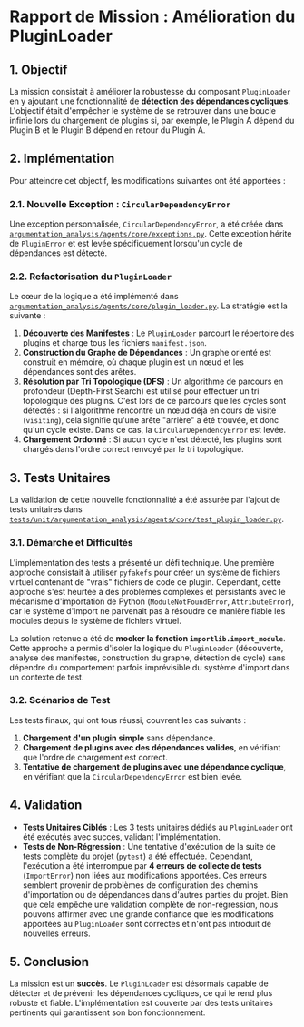 # Rapport de Mission : Amélioration du PluginLoader

## 1. Objectif

La mission consistait à améliorer la robustesse du composant `PluginLoader` en y ajoutant une fonctionnalité de **détection des dépendances cycliques**. L'objectif était d'empêcher le système de se retrouver dans une boucle infinie lors du chargement de plugins si, par exemple, le Plugin A dépend du Plugin B et le Plugin B dépend en retour du Plugin A.

## 2. Implémentation

Pour atteindre cet objectif, les modifications suivantes ont été apportées :

### 2.1. Nouvelle Exception : `CircularDependencyError`

Une exception personnalisée, `CircularDependencyError`, a été créée dans [`argumentation_analysis/agents/core/exceptions.py`](argumentation_analysis/agents/core/exceptions.py:1). Cette exception hérite de `PluginError` et est levée spécifiquement lorsqu'un cycle de dépendances est détecté.

### 2.2. Refactorisation du `PluginLoader`

Le cœur de la logique a été implémenté dans [`argumentation_analysis/agents/core/plugin_loader.py`](argumentation_analysis/agents/core/plugin_loader.py). La stratégie est la suivante :

1.  **Découverte des Manifestes** : Le `PluginLoader` parcourt le répertoire des plugins et charge tous les fichiers `manifest.json`.
2.  **Construction du Graphe de Dépendances** : Un graphe orienté est construit en mémoire, où chaque plugin est un nœud et les dépendances sont des arêtes.
3.  **Résolution par Tri Topologique (DFS)** : Un algorithme de parcours en profondeur (Depth-First Search) est utilisé pour effectuer un tri topologique des plugins. C'est lors de ce parcours que les cycles sont détectés : si l'algorithme rencontre un nœud déjà en cours de visite (`visiting`), cela signifie qu'une arête "arrière" a été trouvée, et donc qu'un cycle existe. Dans ce cas, la `CircularDependencyError` est levée.
4.  **Chargement Ordonné** : Si aucun cycle n'est détecté, les plugins sont chargés dans l'ordre correct renvoyé par le tri topologique.

## 3. Tests Unitaires

La validation de cette nouvelle fonctionnalité a été assurée par l'ajout de tests unitaires dans [`tests/unit/argumentation_analysis/agents/core/test_plugin_loader.py`](tests/unit/argumentation_analysis/agents/core/test_plugin_loader.py:1).

### 3.1. Démarche et Difficultés

L'implémentation des tests a présenté un défi technique. Une première approche consistait à utiliser `pyfakefs` pour créer un système de fichiers virtuel contenant de "vrais" fichiers de code de plugin. Cependant, cette approche s'est heurtée à des problèmes complexes et persistants avec le mécanisme d'importation de Python (`ModuleNotFoundError`, `AttributeError`), car le système d'import ne parvenait pas à résoudre de manière fiable les modules depuis le système de fichiers virtuel.

La solution retenue a été de **mocker la fonction `importlib.import_module`**. Cette approche a permis d'isoler la logique du `PluginLoader` (découverte, analyse des manifestes, construction du graphe, détection de cycle) sans dépendre du comportement parfois imprévisible du système d'import dans un contexte de test.

### 3.2. Scénarios de Test

Les tests finaux, qui ont tous réussi, couvrent les cas suivants :
1.  **Chargement d'un plugin simple** sans dépendance.
2.  **Chargement de plugins avec des dépendances valides**, en vérifiant que l'ordre de chargement est correct.
3.  **Tentative de chargement de plugins avec une dépendance cyclique**, en vérifiant que la `CircularDependencyError` est bien levée.

## 4. Validation

-   **Tests Unitaires Ciblés** : Les 3 tests unitaires dédiés au `PluginLoader` ont été exécutés avec succès, validant l'implémentation.
-   **Tests de Non-Régression** : Une tentative d'exécution de la suite de tests complète du projet (`pytest`) a été effectuée. Cependant, l'exécution a été interrompue par **4 erreurs de collecte de tests** (`ImportError`) non liées aux modifications apportées. Ces erreurs semblent provenir de problèmes de configuration des chemins d'importation ou de dépendances dans d'autres parties du projet. Bien que cela empêche une validation complète de non-régression, nous pouvons affirmer avec une grande confiance que les modifications apportées au `PluginLoader` sont correctes et n'ont pas introduit de nouvelles erreurs.

## 5. Conclusion

La mission est un **succès**. Le `PluginLoader` est désormais capable de détecter et de prévenir les dépendances cycliques, ce qui le rend plus robuste et fiable. L'implémentation est couverte par des tests unitaires pertinents qui garantissent son bon fonctionnement.